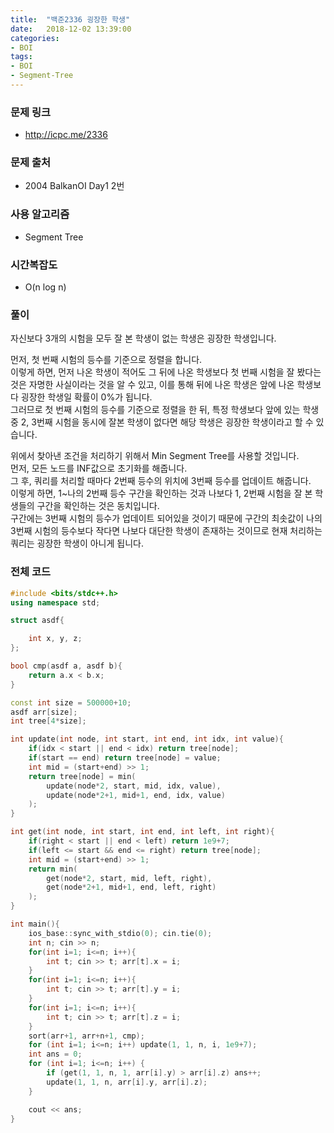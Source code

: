 ```yaml
---
title:  "백준2336 굉장한 학생"
date:   2018-12-02 13:39:00
categories:
- BOI
tags:
- BOI
- Segment-Tree
---
```


### 문제 링크
* http://icpc.me/2336

### 문제 출처
* 2004 BalkanOI Day1 2번

### 사용 알고리즘
* Segment Tree

### 시간복잡도
* O(n log n)

### 풀이
자신보다 3개의 시험을 모두 잘 본 학생이 없는 학생은 굉장한 학생입니다.

먼저, 첫 번째 시험의 등수를 기준으로 정렬을 합니다.<br>
이렇게 하면, 먼저 나온 학생이 적어도 그 뒤에 나온 학생보다 첫 번째 시험을 잘 봤다는 것은 자명한 사실이라는 것을 알 수 있고, 이를 통해 뒤에 나온 학생은 앞에 나온 학생보다 굉장한 학생일 확률이 0%가 됩니다.<br>
그러므로 첫 번째 시험의 등수를 기준으로 정렬을 한 뒤, 특정 학생보다 앞에 있는 학생 중 2, 3번째 시험을 동시에 잘본 학생이 없다면 해당 학생은 굉장한 학생이라고 할 수 있습니다.

위에서 찾아낸 조건을 처리하기 위해서 Min Segment Tree를 사용할 것입니다.<br>
먼저, 모든 노드를 INF값으로 초기화를 해줍니다.<br>
그 후, 쿼리를 처리할 때마다 2번째 등수의 위치에 3번째 등수를 업데이트 해줍니다.<br>
이렇게 하면, 1~나의 2번째 등수 구간을 확인하는 것과 나보다 1, 2번째 시험을 잘 본 학생들의 구간을 확인하는 것은 동치입니다.<br>
구간에는 3번째 시험의 등수가 업데이트 되어있을 것이기 때문에 구간의 최솟값이 나의 3번째 시험의 등수보다 작다면 나보다 대단한 학생이 존재하는 것이므로 현재 처리하는 쿼리는 굉장한 학생이 아니게 됩니다.

### 전체 코드
```cpp
#include <bits/stdc++.h>
using namespace std;

struct asdf{

	int x, y, z;
};

bool cmp(asdf a, asdf b){
	return a.x < b.x;
}

const int size = 500000+10;
asdf arr[size];
int tree[4*size];

int update(int node, int start, int end, int idx, int value){
	if(idx < start || end < idx) return tree[node];
	if(start == end) return tree[node] = value;
	int mid = (start+end) >> 1;
	return tree[node] = min(
		update(node*2, start, mid, idx, value),
		update(node*2+1, mid+1, end, idx, value)
	);
}

int get(int node, int start, int end, int left, int right){
	if(right < start || end < left) return 1e9+7;
	if(left <= start && end <= right) return tree[node];
	int mid = (start+end) >> 1;
	return min(
		get(node*2, start, mid, left, right),
		get(node*2+1, mid+1, end, left, right)
	);
}

int main(){
	ios_base::sync_with_stdio(0); cin.tie(0);
	int n; cin >> n;
	for(int i=1; i<=n; i++){
		int t; cin >> t; arr[t].x = i;
	}
	for(int i=1; i<=n; i++){
		int t; cin >> t; arr[t].y = i;
	}
	for(int i=1; i<=n; i++){
		int t; cin >> t; arr[t].z = i;
	}
	sort(arr+1, arr+n+1, cmp);
	for (int i=1; i<=n; i++) update(1, 1, n, i, 1e9+7);
	int ans = 0;
	for (int i=1; i<=n; i++) {
        if (get(1, 1, n, 1, arr[i].y) > arr[i].z) ans++;
        update(1, 1, n, arr[i].y, arr[i].z);
    }

	cout << ans;
}
```
